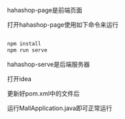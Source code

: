 hahashop-page是前端页面

打开hahashop-page使用如下命令来运行
```cmd

npm install
npm run serve

```

hahashop-serve是后端服务器

打开idea

更新好pom.xml中的文件后

运行MallApplication.java即可正常运行